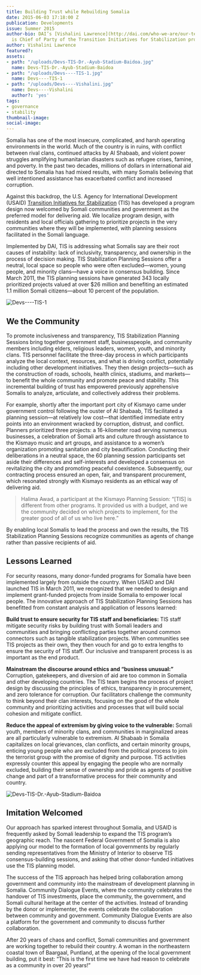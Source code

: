 ```yaml
---
title: Building Trust while Rebuilding Somalia
date: 2015-06-03 17:18:00 Z
publication: Developments
issue: Summer 2015
author-bio: DAI’s [Vishalini Lawrence](http://dai.com/who-we-are/our-team/vishalini-lawrence)
  is Chief of Party of the Transition Initiatives for Stabilization program.
author: Vishalini Lawrence
featured?: 
assets:
- path: "/uploads/Devs-TIS-Dr.-Ayub-Stadium-Baidoa.jpg"
  name: Devs-TIS-Dr.-Ayub-Stadium-Baidoa
- path: "/uploads/Devs----TIS-1.jpg"
  name: Devs----TIS-1
- path: "/uploads/Devs----Vishalini.jpg"
  name: Devs----Vishalini
  author?: 'yes'
tags:
- governance
- stability
thumbnail-image:
social-image:
---
```


Somalia has one of the most insecure, complicated, and harsh operating environments in the world. Much of the country is in ruins, with conflict between rival clans, continued attacks by Al Shabaab, and violent power struggles amplifying humanitarian disasters such as refugee crises, famine, and poverty. In the past two decades, millions of dollars in international aid directed to Somalia has had mixed results, with many Somalis believing that well intentioned assistance has exacerbated conflict and increased corruption.



 
Against this backdrop, the U.S. Agency for International Development (USAID) [Transition Initiatives for Stabilization](http://dai.com/our-work/projects/somalia%E2%80%94transition-initiatives-stabilization-tis) (TIS) has developed a program design now welcomed by Somali communities and government as the preferred model for delivering aid. We localize program design, with residents and local officials gathering to prioritize projects in the very communities where they will be implemented, with planning sessions facilitated in the Somali language.

Implemented by DAI, TIS is addressing what Somalis say are their root causes of instability: lack of inclusivity, transparency, and ownership in the process of decision making. TIS Stabilization Planning Sessions offer a neutral, local space so people who were often excluded—women, young people, and minority clans—have a voice in consensus building. Since March 2011, the TIS planning sessions have generated 343 locally prioritized projects valued at over $26 million and benefiting an estimated 1.1 million Somali citizens—about 10 percent of the population.

![Devs----TIS-1](/uploads/Devs----TIS-1.jpg) 

## We the Community

To promote inclusiveness and transparency, TIS Stabilization Planning Sessions bring together government staff, businesspeople, and community members including elders, religious leaders, women, youth, and minority clans. TIS personnel facilitate the three-day process in which participants analyze the local context, resources, and what is driving conflict, potentially including other development initiatives. They then design projects—such as the construction of roads, schools, health clinics, stadiums, and markets—to benefit the whole community and promote peace and stability. This incremental building of trust has empowered previously apprehensive Somalis to analyze, articulate, and collectively address their problems.

For example, shortly after the important port city of Kismayo came under government control following the ouster of Al Shabaab, TIS facilitated a planning session—at relatively low cost—that identified immediate entry points into an environment wracked by corruption, distrust, and conflict. Planners prioritized three projects: a 16-kilometer road serving numerous businesses, a celebration of Somali arts and culture through assistance to the Kismayo music and art groups, and assistance to a women’s organization promoting sanitation and city beautification. Conducting their deliberations in a neutral space, the 60 planning session participants set aside their differences and self-interests and developed a consensus on revitalizing the city and promoting peaceful coexistence. Subsequently, our contracting process ensured an open, fair, and transparent procurement, which resonated strongly with Kismayo residents as an ethical way of delivering aid.

> Halima Awad, a participant at the Kismayo Planning Session: “[TIS] is different from other programs. It provided us with a budget, and we the community decided on which projects to implement, for the greater good of all of us who live here.”

By enabling local Somalis to lead the process and own the results, the TIS Stabilization Planning Sessions recognize communities as agents of change rather than passive recipients of aid.

## Lessons Learned

For security reasons, many donor-funded programs for Somalia have been implemented largely from outside the country. When USAID and DAI launched TIS in March 2011, we recognized that we needed to design and implement grant-funded projects from inside Somalia to empower local people. The innovative approach of TIS Stabilization Planning Sessions has benefitted from constant analysis and application of lessons learned: 
 
**Build trust to ensure security for TIS staff and beneficiaries:** TIS staff mitigate security risks by building trust with Somali leaders and communities and bringing conflicting parties together around common connectors such as tangible stabilization projects. When communities see TIS projects as their own, they then vouch for and go to extra lengths to ensure the security of TIS staff. Our inclusive and transparent process is as important as the end product.

**Mainstream the discourse around ethics and “business unusual:”** Corruption, gatekeepers, and diversion of aid are too common in Somalia and other developing countries. The TIS team begins the process of project design by discussing the principles of ethics, transparency in procurement, and zero tolerance for corruption. Our facilitators challenge the community to think beyond their clan interests, focusing on the good of the whole community and prioritizing activities and processes that will build social cohesion and mitigate conflict.

**Reduce the appeal of extremism by giving voice to the vulnerable:** Somali youth, members of minority clans, and communities in marginalized areas are all particularly vulnerable to extremism. Al Shabaab in Somalia capitalizes on local grievances, clan conflicts, and certain minority groups, enticing young people who are excluded from the political process to join the terrorist group with the promise of dignity and purpose. TIS activities expressly counter this appeal by engaging the people who are normally excluded, building their sense of ownership and pride as agents of positive change and part of a transformative process for their community and country.

![Devs-TIS-Dr.-Ayub-Stadium-Baidoa](/uploads/Devs-TIS-Dr.-Ayub-Stadium-Baidoa.jpg "Soccer fans cheering at the new stadium in Baidao") 

## Imitation Welcomed

Our approach has sparked interest throughout Somalia, and USAID is frequently asked by Somali leadership to expand the TIS program’s geographic reach. The nascent Federal Government of Somalia is also applying our model to the formation of local governments by regularly sending representatives from the Ministry of Interior to observe TIS consensus-building sessions, and asking that other donor-funded initiatives use the TIS planning model. 

The success of the TIS approach has helped bring collaboration among government and community into the mainstream of development planning in Somalia. Community Dialogue Events, where the community celebrates the handover of TIS investments, place the community, the government, and Somali cultural heritage at the center of the activities.  Instead of branding by the donor or implementer, the events celebrate the collaboration between community and government. Community Dialogue Events are also a platform for the government and community to discuss further collaboration.

After 20 years of chaos and conflict, Somali communities and government are working together to rebuild their country. A woman in the northeastern coastal town of Baargaal, Puntland, at the opening of the local government building, put it best: “This is the first time we have had reason to celebrate as a community in over 20 years!”
